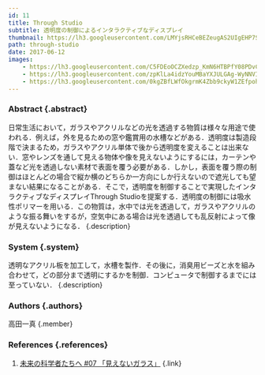 ```yaml
---
id: 11
title: Through Studio
subtitle: 透明度の制御によるインタラクティブなディスプレイ
thumbnail: https://lh3.googleusercontent.com/LMYjsRHCeBEZeugAS2UIgEHP7SUlYu4jLmwy5-4gN5Jj3aYkwaP78WwA39WFnE9_MDMbMXW64Qqzb2wn3571Kr6M_VDseiLYm2yGVkBtmNiy83uWuii7JIL6kaBqyhoqUBSTjXQvbQoa5y7XZMdlIxFO6vDRKruBRjnfndveJ0arffw_dM8XCxGi5ebTK2KOeKJhJzy2ljrUzY0tJiCopuQapKnIbq1x2anke_ohYX5lFWLwH7cXfrm6UlH4q6xbRXMH3mqf-2PS_VheXis8KFxNa-DZY2AebndN32Qr8hORl4DV6kgVJmUgbhkDlfY_Cbm1bCgeipRzGSFeJL0KDvqGdvQmC9IeNzhx_Xb-Z-z-ANpe1g1F360Akx-LUzNUqsk0Us1byWg1BHrQjhGkXPv6kErQZFRI_ZAeYsv7zXiS4HKGgCBGFC-uJ0UI6QcfNF5ezcb9EWrf74R7Qi_IUd5LlfdDKIi1mD0NMvZ86xyXgWYQ5BB7KB-yCOj3a2r6EaF78--t_U9jgaFZrX_5bynTrBFSYtHRxAUI3bSZl7QxMe9ZYDh2QXblFHtfHyDMqrV55_rGW3dH5W-_TVVEJUlOyvRD92S-LXDa442n=w478-h358-rp
path: through-studio
date: 2017-06-12
images:
    - https://lh3.googleusercontent.com/C5FDEoOCZXedzp_KmN6HTBPfY08PDvCrlaOvaaOTP7ASDfdYmjXOmMOdxpVo2cHv0OuD2eANEjntMU6Ukjazy3Tx_M5f4xl0DGqK_oNM8lMXYiedNbX7A_8AvikfGIU9pmGr_wkny9Kmnkfd0jsi63rvMWNLUCCLn1gm6W6OtfFVCtfYtwpOtj2OUabXGKp8WQFutDoFLtjF7V8rmnnnmpsh8AUCPC7DTGn9gxT3ZG0EXiAH8gzz5j4HH5GtPIJUZ9C0U2w9R46dgUnz5J_LpVGT7ACbfhqljdF6qOJBexfcNutGG83UvJksu-jhEmoHahBBMWtHNrZvCXNFZ6nrgg9jSXpXoXpLeq52e3njBEHGaKuPAK642_ED7Unp3xN1RXfRneptnAVBEFPDRBP6KA3_3-5bjd0Ue3TkaOlvElMA4j5ow1xGsW30r8YcnygYb-w9yAMTnZcMD2erzyTAhICOTvcENNwnA9QPv_LGZuWO50SddsZ_Nqeg9PR2xd-wWfIJ3k4sPYprfhDBON3zjIOfTd-Nvtxx8WubJtbxfIpuqrfNtG8gT5ZQYjc0gF5yDscgIM8ZgVvhAs_cxeZTFpH1eV3QWio67jf9ZctU=w1920-h1080-rp
    - https://lh3.googleusercontent.com/zpKlLa4idzYouMBaYXJULGAg-WyNNVIZY1tvDCiBH6qhWLZ48SUhDiJEUA3DCbzG1kByuODL23GLqEo5JiBq01GoVaiep3C2hm-PJBoGe0vXsbGZs7Luc7RuiwSiBAPeYJy8qAS-2CXD8ok3gTGv9cu9cTqly_-fajurkFQ7D51IO8daYXLuzFgHgSZdcUNas_QJ4JjOZEEIv1QGWQz4UpvHv_q9FEtdFO6MjBwrzNLA5f4gYSGvChb0g3pL9l7PQ4WAH0iOI-JkTxvM8UcV68UETwNu-rDMoW4Ue_1yROk0QNBLVq9By9N1ItH7gP_jGKSbG0X-XhSPAYhhv3riWIZbQjYNiFoAUWqXeTO41ez1lO9AOZnHpcKVvlJce_xRTyRLLKuq5auoKbgrb05zjEy3b1H2iCgMlVqzeCMwgKJ3kaq70X1Tzr4fPZQdlRlsioA6BcZANle6NxlsGBIq6CpbfLDFuapCQoZfJlJY7GXg5TfVBP-pqHqg6Vh4XV_4M71vuQa8qo9d6zIN6rHMrfZMQHjLGkbPGGWxd7HJJgDBGBJx9bXnjKvA09XFjUs7DZ9UqZp8uqMWQpwp8ahwuwKmrroQfAMyjLEzJES6=w718-h404-rp
    - https://lh3.googleusercontent.com/0kgZBfLWfOkgrmK4Zbb9ckyW1ZEfpohtSOatdL-SPaLOgDJGQdTWdLU60UljbN02v7q-HrfkqcXa3NUK66tz29AG_3iHp-vKAUYpPLfipiV6_BqGsE0nCqAZex6YEpI3VUWYtqB9_pE2X8kkfZ_69YNG_oL_eAAoVaFZsdhQ7e0r-JeC2sxKDd6Xswuf7Io6DbqSmts_ZDTXShJGfcaaeaiQJvbtqwLoQiDXzIFT1d5vb930OrKXKTbdOR8c2mechNif7H1t-ENfdBe9M3xVFZ7_VFFSRoIFgjV2vMMDNviKhWlZt8wqrXqv4wXqPCooJNSr_Om3RssfF2Sm1UaVeL-6xsazf9dGVeIzpE0w-lBIJJbXbGpQXRrWKqFls41x7YzJjtTB2LsR-jctnFbXzhdnS9tfEJx-M4x7DRdSLmOeJSiszd6vR9qAnAnpTz4ZVu6TeX0TkVAsGACy0TdWEVkFVhZ8gBKi5DCmc7gOqXQmWSiQjgBFFijblAMGe-cCK_dZb7COM_1Kh9EZMujDZCItcjxDkx5IZVo7wNCvf48hUYoX_DMnXrZOnOSfn-zbjRYMW6hL_YBgPRbR59DeE-8_GEod4d7g7c7_NNK9=w1789-h1006-no
---
```


### Abstract {.abstract}

日常生活において，ガラスやアクリルなどの光を透過する物質は様々な用途で使われる．例えば，外を見るための窓や鑑賞用の水槽などがある．透明度は製造段階で決まるため，ガラスやアクリル単体で後から透明度を変えることは出来ない．窓やレンズを通して見える物体や像を見えないようにするには，カーテンや蓋など光を透過しない素材で表面を覆う必要がある．しかし，表面を覆う際の制御はほとんどの場合で縦か横のどちらか一方向にしか行えないので遮光しても望まない結果になることがある．そこで，透明度を制御することで実現したインタラクティブなディスプレイThrough Studioを提案する．透明度の制御には吸水性ポリマーを用いる．この物質は，水中では光を透過して，ガラスやアクリルのような振る舞いをするが，空気中にある場合は光を透過しても乱反射によって像が見えないようになる． {.description}

### System {.system}

透明なアクリル板を加工して，水槽を製作．その後に，消臭用ビーズと水を組み合わせて，どの部分まで透明にするかを制御．コンピュータで制御するまでには至っていない． {.description}

### Authors {.authors}

高田一真 {.member}

### References {.references}

1. [未来の科学者たちへ #07 「見えないガラス」](https://www.youtube.com/watch?v=C4i7qu7JFMk&feature=youtu.be) {.link}
